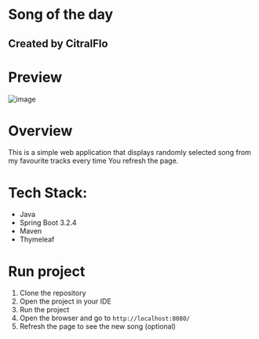 # Song of the day
## Created by CitralFlo

# Preview
![image](https://github.com/CitralFlo/song-of-the-day/assets/80779749/52e9fdf7-1701-428e-8d9b-7b8c91971b24)

# Overview
This is a simple web application that displays randomly selected song from my favourite tracks every time You refresh the page.

# Tech Stack:
- Java
- Spring Boot 3.2.4
- Maven
- Thymeleaf

# Run project
1. Clone the repository
2. Open the project in your IDE
3. Run the project
4. Open the browser and go to `http://localhost:8080/`
5. Refresh the page to see the new song (optional)
